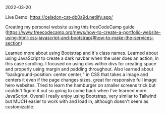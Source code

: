 2022-03-20

Live Demo: https://celadon-cat-db0a9d.netlify.app/

Creating my personal website using this freeCodeCamp guide (https://www.freecodecamp.org/news/how-to-create-a-portfolio-website-using-html-css-javascript-and-bootstrap/#how-to-make-the-services-section)

Learned more about using Bootstrap and it's class names. Learned about using JavaScript to create a dark navbar when the user does an action, in this case scrolling. I focused on using divs within divs for creating space and properly using margin and padding throughout. Also learned about "background-position: center center;" in CSS that takes a image and centers it even if the page changes sizes, great for responsive full image hero websites. Tried to learn the hamburger on smaller screens trick but couldn't figure it out so going to come back when I've learned more JavaScript. Overall I really enjoy using Bootstrap, very similar to Tailwind but MUCH easier to work with and load in, although doesn't seem as customizable.